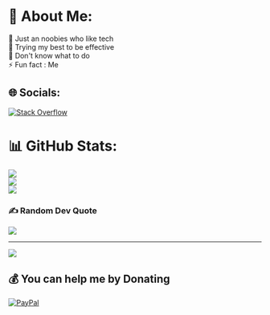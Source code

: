 # 💫 About Me:
🔭 Just an noobies who like tech<br>🤝 Trying my best to be effective<br>🌱 Don't know what to do<br>⚡ Fun fact : Me


## 🌐 Socials:
[![Stack Overflow](https://img.shields.io/badge/-Stackoverflow-FE7A16?logo=stack-overflow&logoColor=white)](https://stackoverflow.com/users/20337191) 

# 📊 GitHub Stats:
![](https://github-readme-stats.vercel.app/api?username=ThomasJouan&theme=solarized-light&hide_border=false&include_all_commits=false&count_private=false)<br/>
![](https://github-readme-streak-stats.herokuapp.com/?user=ThomasJouan&theme=solarized-light&hide_border=false)<br/>
![](https://github-readme-stats.vercel.app/api/top-langs/?username=ThomasJouan&theme=solarized-light&hide_border=false&include_all_commits=false&count_private=false&layout=compact)

### ✍️ Random Dev Quote
![](https://quotes-github-readme.vercel.app/api?type=horizontal&theme=light)

---
[![](https://visitcount.itsvg.in/api?id=ThomasJouan&icon=6&color=4)](https://visitcount.itsvg.in)

  ## 💰 You can help me by Donating
  [![PayPal](https://img.shields.io/badge/PayPal-00457C?style=for-the-badge&logo=paypal&logoColor=white)](https://paypal.me/paypal.me/ThomasJouan) 
